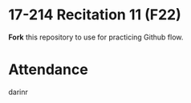 # 17-214 Recitation 11 (F22)
**Fork** this repository to use for practicing Github flow.

# Attendance
darinr